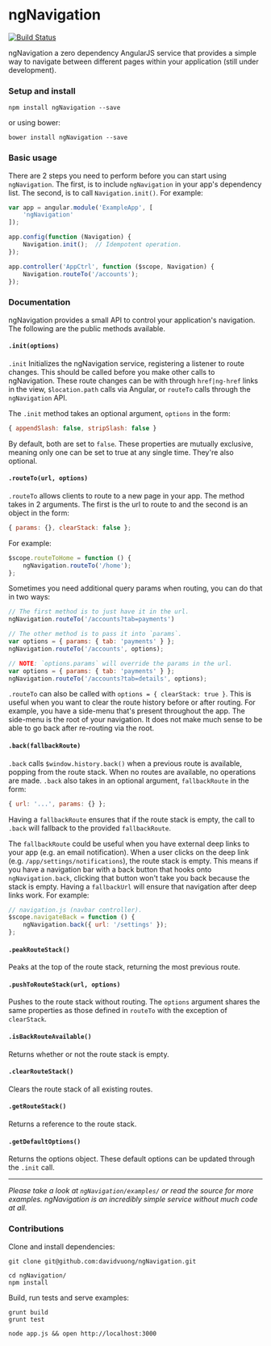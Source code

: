 # ngNavigation
[![Build Status](https://travis-ci.org/davidvuong/ngNavigation.svg?branch=master)](https://travis-ci.org/davidvuong/ngNavigation)

ngNavigation a zero dependency AngularJS service that provides a simple way to navigate between different pages within your application (still under development).

### Setup and install

```
npm install ngNavigation --save
```

or using bower:

```
bower install ngNavigation --save
```

### Basic usage

There are 2 steps you need to perform before you can start using `ngNavigation`. The first, is to include `ngNavigation` in your app's dependency list. The second, is to call `Navigation.init()`. For example:

```js
var app = angular.module('ExampleApp', [
    'ngNavigation'
]);

app.config(function (Navigation) {
    Navigation.init();  // Idempotent operation.
});

app.controller('AppCtrl', function ($scope, Navigation) {
    Navigation.routeTo('/accounts');
});
```

### Documentation

ngNavigation provides a small API to control your application's navigation. The following are the public methods available.

#### `.init(options)`

`.init` Initializes the ngNavigation service, registering a listener to route changes. This should be called before you make other calls to ngNavigation. These route changes can be with through `href|ng-href` links in the view, `$location.path` calls via Angular, or `routeTo` calls through the `ngNavigation` API.

The `.init` method takes an optional argument, `options` in the form:

```js
{ appendSlash: false, stripSlash: false }
```

By default, both are set to `false`. These properties are mutually exclusive, meaning only one can be set to true at any single time. They're also optional.

#### `.routeTo(url, options)`

`.routeTo` allows clients to route to a new page in your app. The method takes in 2 arguments. The first is the url to route to and the second is an object in the form:

```js
{ params: {}, clearStack: false };
```

For example:

```js
$scope.routeToHome = function () {
    ngNavigation.routeTo('/home');
};
```

Sometimes you need additional query params when routing, you can do that in two ways:

```js
// The first method is to just have it in the url.
ngNavigation.routeTo('/accounts?tab=payments')

// The other method is to pass it into `params`.
var options = { params: { tab: 'payments' } };
ngNavigation.routeTo('/accounts', options);

// NOTE: `options.params` will override the params in the url.
var options = { params: { tab: 'payments' } };
ngNavigation.routeTo('/accounts?tab=details', options);
```

`.routeTo` can also be called with `options = { clearStack: true }`. This is useful when you want to clear the route history before or after routing. For example, you have a side-menu that's present throughout the app. The side-menu is the root of your navigation. It does not make much sense to be able to go back after re-routing via the root.

#### `.back(fallbackRoute)`

`.back` calls `$window.history.back()` when a previous route is available, popping from the route stack. When no routes are available, no operations are made. `.back` also takes in an optional argument, `fallbackRoute` in the form:

```js
{ url: '...', params: {} };
```

Having a `fallbackRoute` ensures that if the route stack is empty, the call to `.back` will fallback to the provided `fallbackRoute`.

The `fallbackRoute` could be useful when you have external deep links to your app (e.g. an email notification). When a user clicks on the deep link (e.g. `/app/settings/notifications`), the route stack is empty. This means if you have a navigation bar with a back button that hooks onto `ngNavigation.back`, clicking that button won't take you back because the stack is empty. Having a `fallbackUrl` will ensure that navigation after deep links work. For example:

```js
// navigation.js (navbar controller).
$scope.navigateBack = function () {
    ngNavigation.back({ url: '/settings' });
};
```

#### `.peakRouteStack()`

Peaks at the top of the route stack, returning the most previous route.

#### `.pushToRouteStack(url, options)`

Pushes to the route stack without routing. The `options` argument shares the same properties as those defined in `routeTo` with the exception of `clearStack`.

#### `.isBackRouteAvailable()`

Returns whether or not the route stack is empty.

#### `.clearRouteStack()`

Clears the route stack of all existing routes.

#### `.getRouteStack()`

Returns a reference to the route stack.

#### `.getDefaultOptions()`

Returns the options object. These default options can be updated through the `.init` call.

---

*Please take a look at `ngNavigation/examples/` or read the source for more examples. ngNavigation is an incredibly simple service without much code at all.*

### Contributions

Clone and install dependencies:

```
git clone git@github.com:davidvuong/ngNavigation.git

cd ngNavigation/
npm install
```

Build, run tests and serve examples:

```
grunt build
grunt test

node app.js && open http://localhost:3000
```
